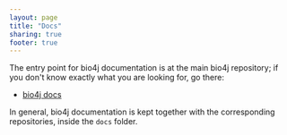```yaml
---
layout: page
title: "Docs"
sharing: true
footer: true
---
```


The entry point for bio4j documentation is at the main bio4j repository; if you don't know exactly what you are looking for, go there:

- [bio4j docs](https://github.com/bio4j/bio4j/)

In general, bio4j documentation is kept together with the corresponding repositories, inside the `docs` folder.